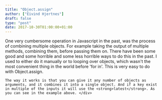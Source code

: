 ```yaml
---
title: "Object.assign"
author: ["Eivind Hjertnes"]
draft: false
type: "post"
date: 2017-10-30T01:00:00+01:00
---
```


<div class="HTML">
  <div></div>

<div class="kg-card-markdown">

</div>

One very cumbersome operation in Javascript in the past, was the process
of combining multiple objects. For example taking the output of multiple
methods, combining them, before passing them on. There have been some
good and some horrible and some less horrible ways to do this in the
past. I used to either do it manually or to looping over objects, which
wasn't the most convenient thing in the world before 'for in'. This is
very easy to do with Object.assign.

<div class="HTML">
  <div></div>

</p>

</div>

<div class="HTML">
  <div></div>

<script src="<https://gist.github.com/hjertnes/5481242b4bf427efc4e87b202d0fca1f.js>"></script>

</div>

<div class="HTML">
  <div></div>

<p>

</div>

```text
The way it works is that you can give it any number of objects as arguments, and it combines it into a single object. And if a key exist in multiple of the inputs it will use the <strong>latest</strong>. As you can see in the example above. </div>
```
